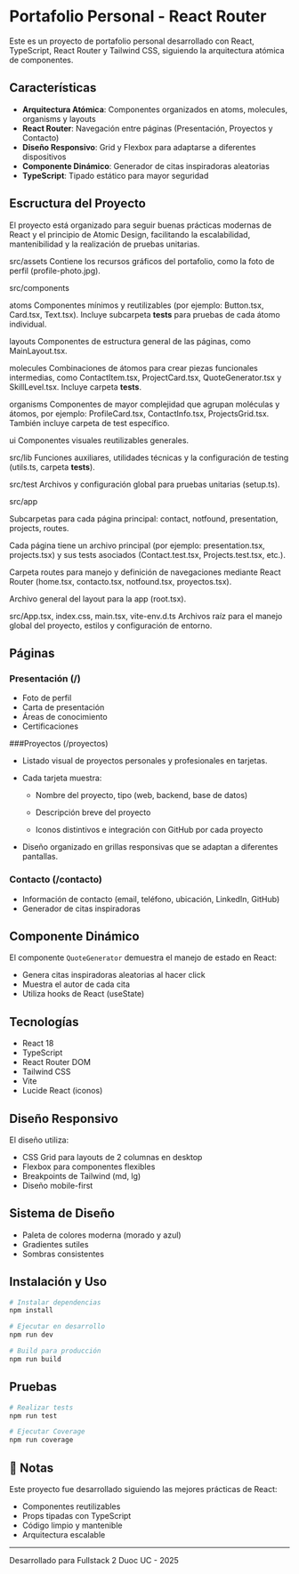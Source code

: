 # Portafolio Personal - React Router

Este es un proyecto de portafolio personal desarrollado con React, TypeScript, React Router y Tailwind CSS, siguiendo la arquitectura atómica de componentes.

## Características

- **Arquitectura Atómica**: Componentes organizados en atoms, molecules, organisms y layouts
- **React Router**: Navegación entre páginas (Presentación, Proyectos y Contacto)
- **Diseño Responsivo**: Grid y Flexbox para adaptarse a diferentes dispositivos
- **Componente Dinámico**: Generador de citas inspiradoras aleatorias
- **TypeScript**: Tipado estático para mayor seguridad

## Escructura del Proyecto

El proyecto está organizado para seguir buenas prácticas modernas de React y el principio de Atomic Design, facilitando la escalabilidad, mantenibilidad y la realización de pruebas unitarias.

src/assets
Contiene los recursos gráficos del portafolio, como la foto de perfil (profile-photo.jpg).

src/components

atoms
Componentes mínimos y reutilizables (por ejemplo: Button.tsx, Card.tsx, Text.tsx). Incluye subcarpeta __tests__ para pruebas de cada átomo individual.

layouts
Componentes de estructura general de las páginas, como MainLayout.tsx.

molecules
Combinaciones de átomos para crear piezas funcionales intermedias, como ContactItem.tsx, ProjectCard.tsx, QuoteGenerator.tsx y SkillLevel.tsx. Incluye carpeta __tests__.

organisms
Componentes de mayor complejidad que agrupan moléculas y átomos, por ejemplo: ProfileCard.tsx, ContactInfo.tsx, ProjectsGrid.tsx. También incluye carpeta de test específico.

ui
Componentes visuales reutilizables generales.

src/lib
Funciones auxiliares, utilidades técnicas y la configuración de testing (utils.ts, carpeta __tests__).

src/test
Archivos y configuración global para pruebas unitarias (setup.ts).

src/app

Subcarpetas para cada página principal: contact, notfound, presentation, projects, routes.

Cada página tiene un archivo principal (por ejemplo: presentation.tsx, projects.tsx) y sus tests asociados (Contact.test.tsx, Projects.test.tsx, etc.).

Carpeta routes para manejo y definición de navegaciones mediante React Router (home.tsx, contacto.tsx, notfound.tsx, proyectos.tsx).

Archivo general del layout para la app (root.tsx).

src/App.tsx, index.css, main.tsx, vite-env.d.ts
Archivos raíz para el manejo global del proyecto, estilos y configuración de entorno.


## Páginas

### Presentación (/)

- Foto de perfil
- Carta de presentación
- Áreas de conocimiento
- Certificaciones

###Proyectos (/proyectos)

- Listado visual de proyectos personales y profesionales en tarjetas.

- Cada tarjeta muestra:

    - Nombre del proyecto, tipo (web, backend, base de datos)

    - Descripción breve del proyecto

    - Iconos distintivos e integración con GitHub por cada proyecto

- Diseño organizado en grillas responsivas que se adaptan a diferentes pantallas.

### Contacto (/contacto)

- Información de contacto (email, teléfono, ubicación, LinkedIn, GitHub)
- Generador de citas inspiradoras

## Componente Dinámico

El componente `QuoteGenerator` demuestra el manejo de estado en React:

- Genera citas inspiradoras aleatorias al hacer click
- Muestra el autor de cada cita
- Utiliza hooks de React (useState)

## Tecnologías

- React 18
- TypeScript
- React Router DOM
- Tailwind CSS
- Vite
- Lucide React (iconos)

## Diseño Responsivo

El diseño utiliza:

- CSS Grid para layouts de 2 columnas en desktop
- Flexbox para componentes flexibles
- Breakpoints de Tailwind (md, lg)
- Diseño mobile-first

## Sistema de Diseño

- Paleta de colores moderna (morado y azul)
- Gradientes sutiles
- Sombras consistentes

## Instalación y Uso

```bash
# Instalar dependencias
npm install

# Ejecutar en desarrollo
npm run dev

# Build para producción
npm run build
```
## Pruebas

```bash
# Realizar tests
npm run test

# Ejecutar Coverage
npm run coverage

```

## 📝 Notas

Este proyecto fue desarrollado siguiendo las mejores prácticas de React:

- Componentes reutilizables
- Props tipadas con TypeScript
- Código limpio y mantenible
- Arquitectura escalable

---

Desarrollado para Fullstack 2 Duoc UC - 2025
